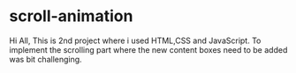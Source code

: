 # scroll-animation
Hi All,
This is 2nd project where i used HTML,CSS and JavaScript.
To implement the scrolling part where the new content boxes need to be added was bit challenging.
